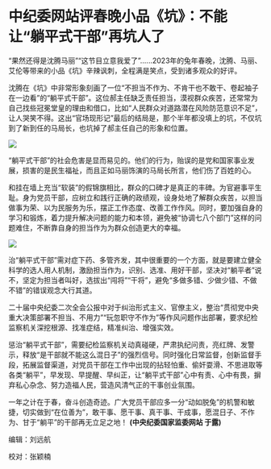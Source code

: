 # 中纪委网站评春晚小品《坑》：不能让“躺平式干部”再坑人了

“果然还得是沈腾马丽”“这节目立意我爱了”......2023年的兔年春晚，沈腾、马丽、艾伦等带来的小品《坑》辛辣讽刺，全程满是笑点，受到诸多观众的好评。

沈腾在《坑》中非常形象刻画了一位“不担当不作为、不肯干也不敢干、卷起袖子在一边看”的“躺平式干部”。这位郝主任缺乏责任担当，漠视群众疾苦，还常常为自己找些冠冕堂皇的理由和借口，比如“人民群众对道路潜在风险防范意识不足”，让人哭笑不得。这出“官场现形记”最后的结局是，那个半年都没填上的坑，不仅坑到了新到任的马局长，也坑掉了郝主任自己的形象和位置。

![](https://inews.gtimg.com/newsapp_match/0/15622558234/0)

“躺平式干部”的社会危害是显而易见的。他们的行为，贻误的是党和国家事业发展，损害的是民生福祉，而且正如马丽饰演的马局长所言，他们伤了百姓的心。

和挂在墙上充当“软装”的假锦旗相比，群众的口碑才是真正的丰碑。为官避事平生耻。身为党员干部，应树立和践行正确的政绩观，设身处地了解群众疾苦，以担当做事为荣、以为民服务为乐，摆正工作态度、改善工作作风。同时，要加强自身的学习和锻炼，着力提升解决问题的能力和本领，避免被“协调七八个部门”这样的问题难住，不断靠自身的担当作为为群众创造更大的幸福。

![](https://inews.gtimg.com/newsapp_bt/0/15622558247/1000)

治“躺平式干部”需对症下药、多管齐发，其中很重要的一个方面，就是要建立健全科学的选人用人机制，激励担当作为，识别、选准、用好干部，坚决对“躺平者”说不，坚定为担当者叫好，选拔出“闯将”“干将”，避免“多做多错、少做少错、不做不错”的错误观念大行其道。

二十届中央纪委二次全会公报中对于纠治形式主义、官僚主义，整治“贯彻党中央重大决策部署不担当、不用力”“玩忽职守不作为”等作风问题作出部署，要求纪检监察机关深挖根源、找准症结，精准纠治、增强实效。

惩治“躺平式干部”，需要纪检监察机关动真碰硬，严肃执纪问责，亮红牌、发警示，释放“是干部就不能这么混日子”的强烈信号。同时强化日常监督，创新监督手段，拓展监督渠道，对党员干部在工作中出现的拈轻怕重、偷奸耍滑、不思进取等各类“躺平”，早发现、早提醒、早纠正，让“躺平式干部”心中有责、心中有畏，摒弃私心杂念、努力造福人民，营造风清气正的干事创业氛围。

一年之计在于春，奋斗创造奇迹。广大党员干部应多一分“动如脱兔”的机警和敏捷，切实做到“在位善为”，敢干事、愿干事、真干事、干成事，愿混日子、不作为、甘于“躺平”的干部再无立足之地！
**(中央纪委国家监委网站 于露)**

编辑：刘远航

校对：张颖楠

